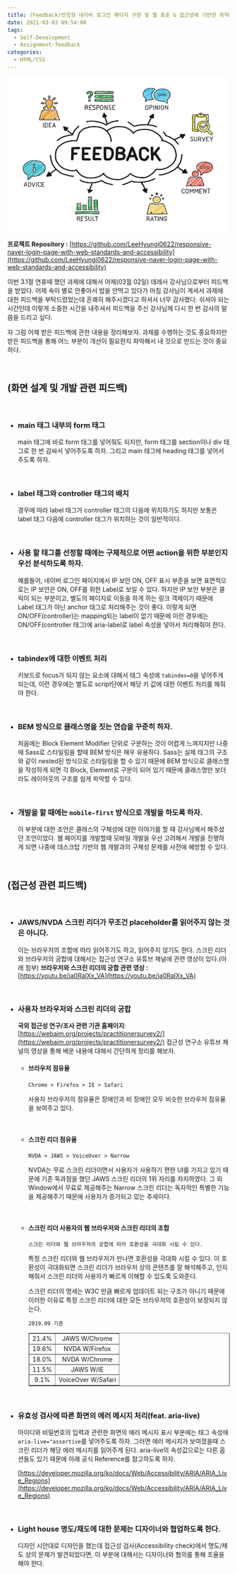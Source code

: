 ```yaml
---
title: (Feedback)반응형 네이버 로그인 페이지 구현 및 웹 표준 & 접근성에 기반한 취약점 분석 및 개선안 적용
date: 2021-03-03 09:54:00
tags:
  - Self-Development
  - Assignment-feedback
categories:
  - HTML/CSS
---
```


<link rel="stylesheet" href="./style.css"/>

<div align="center">
    <img src="/images/post_images/feedback_img.jpeg" alt="피드백" width=600 height=350>
</div>

**프로젝트 Repository :** [https://github.com/LeeHyungi0622/responsive-naver-login-page-with-web-standards-and-accessibility](https://github.com/LeeHyungi0622/responsive-naver-login-page-with-web-standards-and-accessibility)

이번 3.1절 연휴때 했던 과제에 대해서 어제(03월 02일) 데레사 강사님으로부터 피드백을 받았다. 어제 속이 별로 안좋아서 밥을 안먹고 있다가 마침 강사님이 계셔서 과제에 대한 피드백을 부탁드렸었는데 흔쾌히 해주시겠다고 하셔서 너무 감사했다. 쉬셔야 되는 시간인데 이렇게 소중한 시간을 내주셔서 피드백을 주신 강사님께 다시 한 번 감사의 말씀을 드리고 싶다.

자 그럼 어제 받은 피드백에 관한 내용을 정리해보자.
과제를 수행하는 것도 중요하지만 받은 피드백을 통해 어느 부분이 개선이 필요한지 파악해서 내 것으로 만드는 것이 중요하다.

<br/>

## (화면 설계 및 개발 관련 피드백)

<br/>

- ### main 태그 내부의 form 태그

  main 태그에 바로 form 태그를 넣어줘도 되지만, form 태그를 section이나 div 태그로 한 번 감싸서 넣어주도록 하자. 그리고 main 태그에 heading 태그를 넣어서 주도록 하자.

<br/>

  <!-- more -->

- ### label 태그와 controller 태그의 배치

  경우에 따라 label 태그가 controller 태그의 다음에 위치하기도 하지만 보통은 label 태그 다음에 controller 태그가 위치하는 것이 일반적이다.

<br/>

- ### 사용 할 태그를 선정할 때에는 구체적으로 어떤 action을 위한 부분인지 우선 분석하도록 하자.

  예를들어, 네이버 로그인 페이지에서 IP 보안 ON, OFF 표시 부준을 보면 표면적으로는 IP 보안은 ON, OFF를 위한 Label로 보일 수 있다. 하지만 IP 보안 부분은 클릭이 되는 부분이고, 별도의 페이지로 이동을 하게 하는 링크 객체이기 때문에 Label 태그가 아닌 anchor 태그로 처리해주는 것이 좋다. 이렇게 되면 ON/OFF(controller)는 mapping되는 label이 없기 때문에 이런 경우에는 ON/OFF(controller 태그)에 aria-label로 label 속성을 넣어서 처리해줘야 한다.

<br/>

- ### tabindex에 대한 이벤트 처리

  키보드로 focus가 되지 않는 요소에 대해서 태그 속성에 `tabindex=0`을 넣어주게 되는데, 이런 경우에는 별도로 script단에서 해당 키 값에 대한 이벤트 처리를 해줘야 한다.

<br/>

- ### BEM 방식으로 클래스명을 짓는 연습을 꾸준히 하자.
  처음에는 Block Element Modifier 단위로 구분하는 것이 어렵게 느껴지지만 나중에 Sass로 스타일링을 할때 BEM 방식은 매우 유용하다.
  Sass는 실제 태그의 구조와 같이 nested된 방식으로 스타일링을 할 수 있기 때문에 BEM 방식으로 클래스명을 작성하게 되면 각 Block, Element로 구분이 되어 있기 때문에 클래스명만 보더라도 레이아웃의 구조를 쉽게 파악할 수 있다.

<br/>

- ### 개발을 할 때에는 `mobile-first` 방식으로 개발을 하도록 하자.

  이 부분에 대한 조언은 클래스의 구체성에 대한 이야기를 할 때 강사님께서 해주셨던 조언이었다.
  웹 페이지를 개발할때 모바일 개발을 우선 고려해서 개발을 진행하게 되면 나중에 데스크탑 기반의 웹 개발과의 구체성 문제를 사전에 예방할 수 있다.

<br/>

## (접근성 관련 피드백)

<br/>

- ### JAWS/NVDA 스크린 리더가 무조건 placeholder를 읽어주지 않는 것은 아니다.

  이는 브라우저의 조합에 따라 읽어주기도 하고, 읽어주지 않기도 한다. 스크린 리더와 브라우저의 궁합에 대해서는 접근성 연구소 유튜브 채널에 관련 영상이 있다.(아래 첨부)
  **브라우저와 스크린 리더의 궁합 관련 영상 :** [https://youtu.be/ja0RalXx_VA](https://youtu.be/ja0RalXx_VA)

<br/>

- ### 사용자 브라우저와 스크린 리더의 궁합

  **국외 접근성 연구/조사 관련 기관 홈페이지**: [https://webaim.org/projects/practitionersurvey2/](https://webaim.org/projects/practitionersurvey2/)
  접근성 연구소 유튜브 채널의 영상을 통해 배운 내용에 대해서 간단하게 정리를 해보자.

  - #### 브라우저 점유율

    `Chrome > Firefox > IE > Safari`

    사용자 브라우저의 점유율은 장애인과 비 장애인 모두 비슷한 브라우저 점유율을 보여주고 있다.

    <br/>

  - #### 스크린 리더 점유율

    `NVDA > JAWS > VoiceOver > Narrow`

    NVDA는 무료 스크린 리더이면서 사용자가 사용하기 편한 UI를 가지고 있기 때문에 기존 독과점을 했던 JAWS 스크린 리더의 1위 자리를 차지하였다.
    그 외 Window에서 무료로 제공해주는 Narrow 스크린 리더는 독자적인 특별한 기능을 제공해주기 때문에 사용자가 증가되고 있는 추세이다.

    <br/>

  - #### 스크린 리더 사용자의 웹 브라우저와 스크린 리더의 조합

    `스크린 리더와 웹 브라우저의 궁합에 따라 호환성을 극대화 시킬 수 있다.`

    특정 스크린 리더와 웹 브라우저가 만나면 호환성을 극대화 시킬 수 있다. 이 호환성이 극대화되면 스크린 리더가 브라우저 상의 콘텐츠를 잘 해석해주고, 인지해줘서 스크린 리더의 사용자가 빠르게 이해할 수 있도록 도와준다.

    스크린 리더의 명세는 W3C 만큼 빠르게 업데이트 되는 구조가 아니기 때문에 이러한 이유로 특정 스크린 리더에 대한 모든 브라우저의 호환성이 보장되지 않는다.

    `2019.09 기준`

    <table border="1">
        <tr align="center">
            <td>21.4%</td>
            <td>JAWS W/Chrome</td>
        </tr>
        <tr align="center">
            <td>19.6%</td>
            <td>NVDA W/Firefox</td>
        </tr>
        <tr align="center">
            <td>18.0%</td>
            <td>NVDA W/Chrome</td>
        </tr>
        <tr align="center">
            <td>11.5%</td>
            <td>JAWS W/IE</td>
        </tr>
        <tr align="center">
            <td>9.1%</td>
            <td>VoiceOver W/Safari</td>
        </tr>
    </table>

    <br/>

- ### 유효성 검사에 따른 화면의 에러 메시지 처리(feat. aria-live)

  아이디와 비밀번호의 입력과 관련한 화면의 에러 메시지 표시 부분에는 태그 속성에 `aria-live="assertive`를 넣어주도록 하자. 그러면 에러 메시지가 보여졌을때 스크린 리더가 해당 에러 메시지를 읽어주게 된다.
  aria-live의 속성값으로는 다른 옵션들도 있기 때문에 아래 공식 Reference를 참고하도록 하자.

  [https://developer.mozilla.org/ko/docs/Web/Accessibility/ARIA/ARIA_Live_Regions](https://developer.mozilla.org/ko/docs/Web/Accessibility/ARIA/ARIA_Live_Regions)

<br/>

- ### Light house 명도/채도에 대한 문제는 디자이너와 협업하도록 한다.

  디자인 시안대로 디자인을 했는데 접근성 검사(Accessibility check)에서 명도/채도 상의 문제가 발견되었다면, 이 부분에 대해서는 디자이너와 협의를 통해 조율을 해야 한다.
